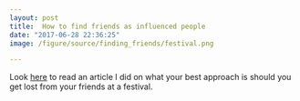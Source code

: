 ```yaml
---
layout: post
title:  How to find friends as influenced people
date: "2017-06-28 22:36:25"
image: /figure/source/finding_friends/festival.png

---
```



Look [here](https://www.statslife.org.uk/culture/2920-lost-in-the-crowd-a-statistician-explains-how-to-find-your-friends-at-a-music-festival) to read an article I did on what your best approach is should you get lost from your friends at a festival.
